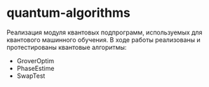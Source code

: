 # quantum-algorithms
Реализация модуля квантовых подпрограмм, используемых для квантового машинного обучения.
В ходе работы реализованы и протестированы квантовые алгоритмы:
* GroverOptim 
* PhaseEstime
* SwapTest
